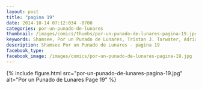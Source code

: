 ```yaml
---
layout: post
title: "pagina 19"
date: 2014-10-14 07:12:034 -0700
categories: por-un-punado-de-lunares
thumbnail: /images/comics/thumbs/por-un-punado-de-lunares-pagina-19.jpg
keywords: Shamsee, Por un Punado de Lunares, Tristan J. Tarwater, Adrian Ricker
description: Shamsee Por un Punado de Lunares - pagina 19
facebook_type: 
facebook_image: /images/comics/por-un-punado-de-lunares-pagina-19.jpg
---
```

{% include figure.html src="por-un-punado-de-lunares-pagina-19.jpg" alt="Por un Punado de Lunares Page 19" %}